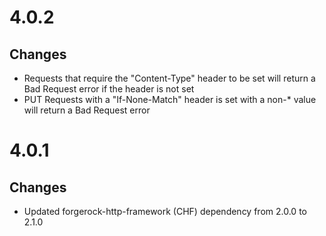 # 4.0.2

## Changes
* Requests that require the "Content-Type" header to be set will return a Bad Request error if the 
header is not set
* PUT Requests with a "If-None-Match" header is set with a non-* value will return a Bad Request 
error


# 4.0.1

## Changes
* Updated forgerock-http-framework (CHF) dependency from 2.0.0 to 2.1.0